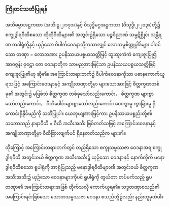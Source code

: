 ### ကြိုတင်သတိပြုရန်

အဘိဓမ္မာအဋ္ဌကထာ (အဘိ၊ဋ္ဌ၊၂၊၁၇၁။)နှင့် ဝိသုဒ္ဓိမဂ္ဂအဋ္ဌကထာ (ဝိသုဒ္ဓိ၊၂၊၂၀၃။)တို့၌ စက္ခုဒွါရဝီထိစသော ထိုထိုဝီထိများ၏ အတွင်း၌ရှိသော ပဉ္စဝိညာဏ် သမ္ပဋိစ္ဆိုင်း သန္တီရဏ တဒါရုံတို့နှင့် ယှဉ်သော ဝိပါက်ဝေဒနာတို့ကသာလျှင် လောဘမူစိတ္တုပ္ပါဒ်များ ပါဝင်သော တဏှာ = လောဘအား ဥပနိဿယပစ္စယသတ္တိဖြင့် ထူးထူးကဲကဲ ကျေးဇူးပြု၍ အာဝဇ္ဇန်း ဝုဋ္ဌော ဇော ဝေဒနာတို့က သာမညအားဖြင့်သာ ဥပနိဿယပစ္စယသတ္တိဖြင့် ကျေးဇူးပြု၏ဟု ဆို၏။ 
အကြောင်းတရားဘက်၌ ဝိပါက်ဝေဒနာကိုသာ ပဓာနကောက်ယူရသဖြင့် အကြောင်းဝေဒနာနှင့် အကျိုးတဏှာတို့မှာ များသောအားဖြင့် စိတ္တက္ခဏတစ်ခု၏ အတွင်း၌ မဖြစ်ဘဲ စိတ္တက္ခဏ တစ်ခုသော်လည်းကောင်း， စိတ္တက္ခဏ များစွာသော်လည်းကောင်း， ဝီထိပေါင်းများစွာသော်လည်းကောင်း ဝေးကွာမှု ကွာခြားမှု ရှိကောင်းရှိနိုင်မည်ကို သတိပြုပါ။ 
ယေဘုယျအားဖြင့်ကား ဥပနိဿယပစ္စည်းတို့၏ သဘောသည် နာနာဝီထိ = ဝီထိ အသီးအသီး ဖြစ်တတ်သဖြင့် အကြောင်းဝေဒနာနှင့် အကျိုးတဏှာတို့မှာ ဝီထိခြားလျက်ပင် ရှိနေတတ်သည်က များ၏။

ထိုကြောင့် အကြောင်းတရားဘက်တွင် တည်ရှိသော စက္ခုသမ္ဖဿဇာ ဝေဒနာအရ စက္ခုဒွါရဝီထိ အတွင်းဝယ် စိတ္တက္ခဏ အသီးအသီး၌ ယှဉ်သော ဝေဒနာနှင့် နောက်လိုက် မနောဒွါရဝီထိစသော ရူပါရုံကို အာရုံပြုသည့် မနောဒွါရဝီထိများ၏ အတွင်းဝယ် စိတ္တက္ခဏ အသီးအသီး၌ ယှဉ်သော ဝေဒနာများကိုပင် ရူပါရုံကို တွယ်တာ တပ်မက်သည့် ရူပတဏှာ၏ အကြောင်းတရားအဖြစ် ထိုက်သလို ကောက်ယူရ၏။ 
သဒ္ဒတဏှာစသည်၏ အကြောင်းရင်းဖြစ်သော သောတသမ္ဖဿဇာ ဝေဒနာ စသည်တို့၌လည်း နည်းတူမှတ်ပါ။
